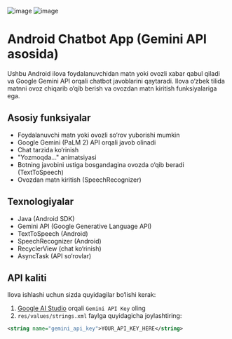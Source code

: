 ![image](https://github.com/user-attachments/assets/e8ed28c6-d68f-4a66-bd3b-e13eb33b7645) ![image](https://github.com/user-attachments/assets/f68b7143-db63-4de7-a998-7b7024021eb9)

# Android Chatbot App (Gemini API asosida)

Ushbu Android ilova foydalanuvchidan matn yoki ovozli xabar qabul qiladi va Google Gemini API orqali chatbot javoblarini qaytaradi. Ilova o‘zbek tilida matnni ovoz chiqarib o‘qib berish va ovozdan matn kiritish funksiyalariga ega.

## Asosiy funksiyalar

- Foydalanuvchi matn yoki ovozli so‘rov yuborishi mumkin
- Google Gemini (PaLM 2) API orqali javob olinadi
- Chat tarzida ko‘rinish
- "Yozmoqda..." animatsiyasi
- Botning javobini ustiga bosgandagina ovozda o‘qib beradi (TextToSpeech)
- Ovozdan matn kiritish (SpeechRecognizer)

## Texnologiyalar

- Java (Android SDK)
- Gemini API (Google Generative Language API)
- TextToSpeech (Android)
- SpeechRecognizer (Android)
- RecyclerView (chat ko‘rinish)
- AsyncTask (API so‘rovlar)

## API kaliti

Ilova ishlashi uchun sizda quyidagilar bo‘lishi kerak:

1. [Google AI Studio](https://aistudio.google.com/app/apikey) orqali `Gemini API Key` oling
2. `res/values/strings.xml` faylga quyidagicha joylashtiring:

```xml
<string name="gemini_api_key">YOUR_API_KEY_HERE</string>
